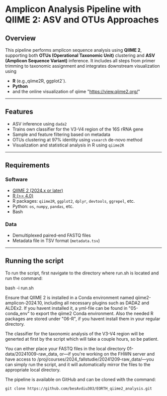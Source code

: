 # Amplicon Analysis Pipeline with QIIME 2: ASV and OTUs Approaches

## Overview

This pipeline performs amplicon sequence analysis using **QIIME 2**, supporting both **OTUs (Operational Taxonomic Unit)** clustering 
and **ASV (Amplicon Sequence Variant)** inference. It includes all steps from primer trimming to taxonomic assignment and integrates downstream visualization using 
- **R** (e.g.,qiime2R, ggplot2`).
- **Python**
- and the online visualization of qiime "https://view.qiime2.org/"
---

## Features

- ASV inference using `dada2`
- Trains own classifier for the V3-V4 region of the 16S rRNA gene
- Sample and feature filtering based on metadata
- OTUs clustering at 97% identity using `vsearch` de-novo method
- Visualization and statistical analysis in R using `qiime2R`

---

## Requirements

### Software

- [QIIME 2 (2024.x or later)](https://qiime2.org/)
- [R (>= 4.0)](https://cran.r-project.org/)
- R packages: `qiime2R`, `ggplot2`, `dplyr`, `devtools`, `ggrepel`, etc.
- Python: `os`, `numpy`, `pandas`, etc. 
- Bash


### Data

- Demultiplexed paired-end FASTQ files
- Metadata file in TSV format (`metadata.tsv`)

---

## Running the script

To run the script, first navigate to the directory where run.sh is located and run the command:

bash -i run.sh

Ensure that QIIME 2 is installed in a Conda environment named qiime2-amplicon-2024.10, including all necessary plugins such as DADA2 and ALDEx2.
If you havent installed it, a yml-file can be found in "05-conda_env" to export the qiime2 Conda environment. Also the needed R packages are
stored under "06-R", if you havent install them in your regular directory. 

The classifier for the taxonomic analysis of the V3-V4 region will be generted at first by the script which will take a couple hours, so be patient. 

You can either place your FASTQ files in the local directory 01-data/20241009-raw_data, or—if you're working on the FHWN server and have access to 
/proj/courses/2024_fallstudie/20241209-raw_data/—you can simply run the script, and it will automatically mirror the files to the appropriate local directory.

The pipeline is available on GitHub and can be cloned with the command:

`git clone https://github.com/besAvdiu303/EORTH_qiime2_analysis.git`


